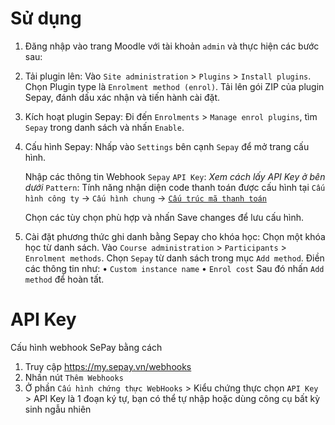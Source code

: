 # Sử dụng

1. Đăng nhập vào trang Moodle với tài khoản `admin` và thực hiện các bước sau:
2. Tải plugin lên:
   Vào `Site administration` > `Plugins` > `Install plugins`.
   Chọn Plugin type là `Enrolment method (enrol)`.
   Tải lên gói ZIP của plugin Sepay, đánh dấu xác nhận và tiến hành cài đặt.
3. Kích hoạt plugin Sepay:
   Đi đến `Enrolments` > `Manage enrol plugins`, tìm `Sepay` trong danh sách và nhấn `Enable`.
4. Cấu hình Sepay:
   Nhấp vào `Settings` bên cạnh `Sepay` để mở trang cấu hình.

   Nhập các thông tin Webhook `Sepay`
   `API Key`: _Xem cách lấy API Key ở bên dưới_
   `Pattern`: Tính năng nhận diện code thanh toán được cấu hình tại `Cấu hình công ty` -> `Cấu hình chung` -> [`Cấu trúc mã thanh toán`](https://my.sepay.vn/company/configuration)

   Chọn các tùy chọn phù hợp và nhấn Save changes để lưu cấu hình.

5. Cài đặt phương thức ghi danh bằng Sepay cho khóa học:
   Chọn một khóa học từ danh sách.
   Vào `Course administration` > `Participants` > `Enrolment methods`.
   Chọn `Sepay` từ danh sách trong mục `Add method`.
   Điền các thông tin như:
   • `Custom instance name`
   • `Enrol cost`
   Sau đó nhấn `Add method` để hoàn tất.

# API Key

Cấu hình webhook SePay bằng cách

1. Truy cập https://my.sepay.vn/webhooks
2. Nhấn nút `Thêm Webhooks`
3. Ở phần `Cấu hình chứng thực WebHooks` > Kiểu chứng thực chọn `API Key` > API Key là 1 đoạn ký tự, bạn có thể tự nhập hoặc dùng công cụ bất kỳ sinh ngẫu nhiên

